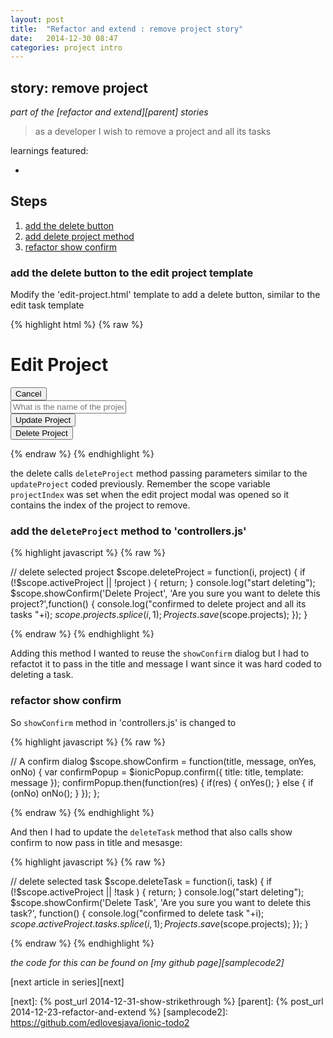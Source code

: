 ```yaml
---
layout: post
title:  "Refactor and extend : remove project story"
date:   2014-12-30 08:47
categories: project intro
---
```


## story: remove project

*part of the [refactor and extend][parent] stories*

 > as a developer I wish to remove a project and all its tasks

learnings featured:

 * 

## Steps

 1. [add the delete button](#add_delete_button)
 2. [add delete project method](#add_delete_project_method)
 3. [refactor show confirm](#refactor_show_confirm)

### <a name="add_delete_button"></a>add the delete button to the edit project template

Modify the 'edit-project.html' template to add a delete button, similar to the edit task template

{% highlight html %}
{% raw %}

  <div class="modal">
    <!-- Modal header bar -->
    <ion-header-bar class="bar-secondary">
      <h1 class="title">Edit Project</h1>
      <button class="button button-clear button-positive" ng-click="closeEditProject()">Cancel</button>
    </ion-header-bar>
    <!-- Modal content area -->
    <ion-content>
      <form ng-submit="updateProject(projectIndex, project)">
        <div class="list">
          <label class="item item-input">
            <input type="text" placeholder="What is the name of the project?" ng-model="project.title">
          </label>
        </div>
        <div class="padding">
          <button type="submit" class="button button-block button-positive">Update Project</button>
        </div>
        <div class="padding">
          <button t class="button button-block button-assertive" ng-click="deleteProject(projectIndex, project)">Delete Project</button>
        </div>
      </form>
    </ion-content>
  </div>

{% endraw %}
{% endhighlight %}

the delete calls `deleteProject` method passing parameters similar to the `updateProject` coded previously. Remember the scope variable `projectIndex` was set when the edit project modal was opened so it contains the index of the project to remove.

### <a name="add_delete_project_method"></a>add the `deleteProject` method to 'controllers.js'

{% highlight javascript %}
{% raw %}

  // delete selected project
  $scope.deleteProject = function(i, project) {
    if (!$scope.activeProject || !project ) {
      return;
    }
    console.log("start deleting");
    $scope.showConfirm('Delete Project', 'Are you sure you want to delete this project?',function() {
      console.log("confirmed to delete project and all its tasks "+i);
      $scope.projects.splice(i,1);
      Projects.save($scope.projects);
    });
  } 

{% endraw %}
{% endhighlight %}

Adding this method I wanted to reuse the `showConfirm` dialog but I had to refactot it to pass in the title and message I want since it was hard coded to deleting a task. 

### <a name="refactor_show_confirm"></a>refactor show confirm

So `showConfirm` method in 'controllers.js' is changed to

{% highlight javascript %}
{% raw %}

  // A confirm dialog
  $scope.showConfirm = function(title, message, onYes, onNo) {
   var confirmPopup = $ionicPopup.confirm({
     title: title,
     template: message
   });
   confirmPopup.then(function(res) {
     if(res) {
       onYes();
     } else {
       if (onNo)
        onNo();
     }
   });
  };

{% endraw %}
{% endhighlight %}

And then I had to update the `deleteTask` method that also calls show confirm to now pass in title and mesasge:

{% highlight javascript %}
{% raw %}

  // delete selected task
  $scope.deleteTask = function(i, task) {
    if (!$scope.activeProject || !task ) {
      return;
    }
    console.log("start deleting");
    $scope.showConfirm('Delete Task', 'Are you sure you want to delete this task?', function() {
      console.log("confirmed to delete task "+i);
      $scope.activeProject.tasks.splice(i,1);
      Projects.save($scope.projects);
    });
  } 

{% endraw %}
{% endhighlight %}

*the code for this can be found on [my github page][samplecode2]*

[next article in series][next]

[next]: {% post_url 2014-12-31-show-strikethrough %}
[parent]: {% post_url 2014-12-23-refactor-and-extend %}
[samplecode2]: https://github.com/edlovesjava/ionic-todo2

